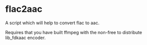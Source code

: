 # flac2aac
A script which will help to convert flac to aac.

Requires that you have built ffmpeg with the non-free to distribute lib_fdkaac encoder.
